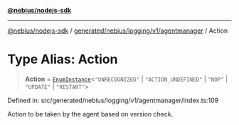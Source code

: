 [**@nebius/nodejs-sdk**](../../../../../../README.md)

---

[@nebius/nodejs-sdk](../../../../../../README.md) / [generated/nebius/logging/v1/agentmanager](../README.md) / Action

# Type Alias: Action

> **Action** = [`EnumInstance`](../../../../../../runtime/protos/enum/type-aliases/EnumInstance.md)\<`"UNRECOGNIZED"` \| `"ACTION_UNDEFINED"` \| `"NOP"` \| `"UPDATE"` \| `"RESTART"`\>

Defined in: src/generated/nebius/logging/v1/agentmanager/index.ts:109

Action to be taken by the agent based on version check.
